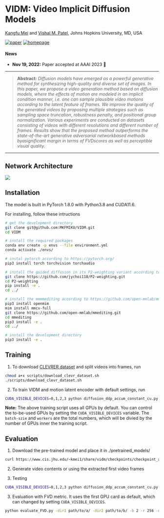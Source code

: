 # VIDM: Video Implicit Diffusion Models

[Kangfu Mei](https://kfmei.page/) and [Vishal M. Patel](https://engineering.jhu.edu/vpatel36/vishal-patel/), Johns Hopkins University, MD, USA

[![paper](https://img.shields.io/badge/arXiv-Paper-<COLOR>.svg)](https://arxiv.org/abs/2111.09881)
[![homepage](https://img.shields.io/badge/Project-Page-red)](https://kfmei.page/vidm/)

#### News
- **Nov 19, 2022:** Paper accepted at AAAI 2023 :tada: 

<hr />

> **Abstract:** *Diffusion models have emerged as a powerful generative method for synthesizing high-quality and diverse set of images. In this paper, we propose a video generation method based on diffusion models, where the effects of motion are modeled in an implicit condition manner, i.e. one can sample plausible video motions according to the latent feature of frames. We improve the quality of the generated videos by proposing multiple strategies such as sampling space truncation, robustness penalty, and positional group normalization. Various experiments are conducted on datasets consisting of videos with different resolutions and different number of frames. Results show that the proposed method outperforms the state-of-the-art generative adversarial networkbased methods byasignificant margin in terms of FVDscores as well as perceptible visual quality.* 
<hr />

## Network Architecture
<img src = "https://i.imgur.com/1mxuYjP.png"> 


## Installation
The model is built in PyTorch 1.8.0 with Python3.8 and CUDA11.6.

For installing, follow these intructions
```bash
# get the development directory
git clone git@github.com:MKFMIKU/VIDM.git
cd VIDM

# install the required packages
conda env create -p envs --file environment.yml
conda activate ./envs/

# instal pytorch according to https://pytorch.org/
pip3 install torch torchvision torchaudio

# install the guided_diffusion in its P2-weighting variant according to https://github.com/jychoi118/P2-weighting
git clone https://github.com/jychoi118/P2-weighting.git
cd P2-weighting
pip install -e .
cd ../

# install the mmmmediting according to https://github.com/open-mmlab/mmediting#installation
pip3 install openmim
mim install mmcv-full
git clone https://github.com/open-mmlab/mmediting.git
cd mmediting
pip3 install -e .
cd ../

# install the development directory
pip3 install -e .
```

## Training

1. To download [CLEVRER dataset](http://clevrer.csail.mit.edu/) and split videos into frames, run

```bash
chmod a+x scripts/download_clevr_dataset.sh
./scripts/download_clevr_dataset.sh
```

2. To train VIDM and motion latent encoder with default settings, run

```bash
CUDA_VISIBLE_DEVICES=0,1,2,3 python diffusion_ddp_accum_constant_cu.py --multiprocessing-distributed --world-size 1 --rank 0 --batch-size 48 --workers 24
```

**Note:** The above training script uses all GPUs by default. You can control the to-be-used GPUs by setting the `CUDA_VISIBLE_DEVICES` variable. The `batch-szie` and `workers` are the total numbers, which will be divied by the number of GPUs inner the training script.


## Evaluation

1. Download the pre-trained model and place it in ./pretrained_models/
```bash
curl https://www.cis.jhu.edu/~kmei1/share/vidm/checkpoints/checkpoint_accum_clevrer_robust_400000.pth.tar -o pretrained_models/checkpoint_accum_clevrer_robust_400000.pth.tar
```

2. Generate video contents or using the extracted first video frames

3. Testing
```bash
CUDA_VISIBLE_DEVICES=0,1,2,3 python diffusion_ddp_accum_constant_cu.py --multiprocessing-distributed --world-size 1 --rank 0 --batch-size 48 --workers 24
```

3. Evaluation with FVD metric. It uses the first GPU card as default, which can changed by setting `CUDA_VISIBLE_DEVICES`.
```bash
python evaluate_FVD.py -dir1 path/to/a/ -dir2 path/to/b/ -b 2 -r 256 -n 128 -ns 2038 -i3d ./i3d_torchscript.pt
```